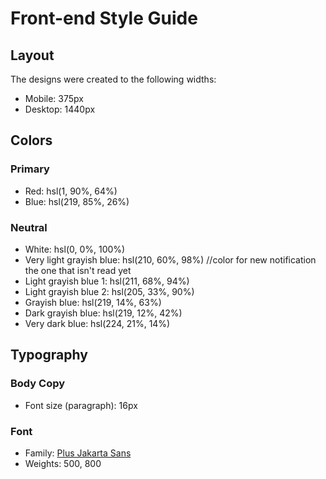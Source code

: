 # Front-end Style Guide

## Layout

The designs were created to the following widths:

- Mobile: 375px
- Desktop: 1440px

## Colors

### Primary

- Red: hsl(1, 90%, 64%)
- Blue: hsl(219, 85%, 26%)

### Neutral

- White: hsl(0, 0%, 100%)
- Very light grayish blue: hsl(210, 60%, 98%) //color for new notification the one that isn't read yet
- Light grayish blue 1: hsl(211, 68%, 94%)
- Light grayish blue 2: hsl(205, 33%, 90%)
- Grayish blue: hsl(219, 14%, 63%)
- Dark grayish blue: hsl(219, 12%, 42%)
- Very dark blue: hsl(224, 21%, 14%)

## Typography

### Body Copy

- Font size (paragraph): 16px

### Font

- Family: [Plus Jakarta Sans](https://fonts.google.com/specimen/Plus+Jakarta+Sans)
- Weights: 500, 800
